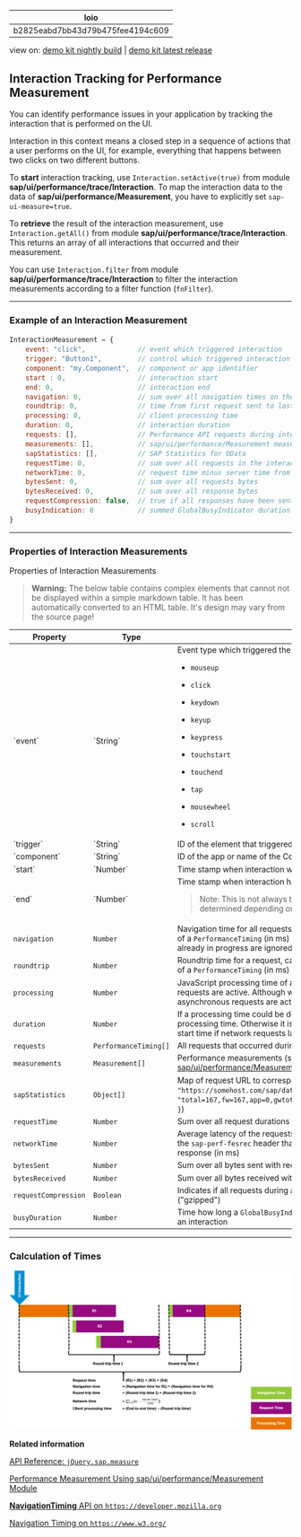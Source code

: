 <!-- loiob2825eabd7bb43d79b475fee4194c609 -->

| loio |
| -----|
| b2825eabd7bb43d79b475fee4194c609 |

<div id="loio">

view on: [demo kit nightly build](https://openui5nightly.hana.ondemand.com/#/topic/b2825eabd7bb43d79b475fee4194c609) | [demo kit latest release](https://openui5.hana.ondemand.com/#/topic/b2825eabd7bb43d79b475fee4194c609)</div>

## Interaction Tracking for Performance Measurement

You can identify performance issues in your application by tracking the interaction that is performed on the UI.

Interaction in this context means a closed step in a sequence of actions that a user performs on the UI, for example, everything that happens between two clicks on two different buttons.

To **start** interaction tracking, use `Interaction.setActive(true)` from module **sap/ui/performance/trace/Interaction**. To map the interaction data to the data of **sap/ui/performance/Measurement**, you have to explicitly set `sap-ui-measure=true`.

To **retrieve** the result of the interaction measurement, use `Interaction.getAll()` from module **sap/ui/performance/trace/Interaction**. This returns an array of all interactions that occurred and their measurement.

You can use `Interaction.filter` from module **sap/ui/performance/trace/Interaction** to filter the interaction measurements according to a filter function \(`fnFilter`\).

***

### Example of an Interaction Measurement

``` js
InteractionMeasurement = {
    event: "click",             // event which triggered interaction
    trigger: "Button1",         // control which triggered interaction
    component: "my.Component",  // component or app identifier
    start : 0,                  // interaction start
    end: 0,                     // interaction end
    navigation: 0,              // sum over all navigation times on the critical path
    roundtrip: 0,               // time from first request sent to last received response end
    processing: 0,              // client processing time
    duration: 0,                // interaction duration
    requests: [],               // Performance API requests during interaction
    measurements: [],           // sap/ui/performance/Measurement measurements
    sapStatistics: [],          // SAP Statistics for OData
    requestTime: 0,             // sum over all requests in the interaction
    networkTime: 0,             // request time minus server time from the header
    bytesSent: 0,               // sum over all requests bytes
    bytesReceived: 0,           // sum over all response bytes
    requestCompression: false,  // true if all responses have been sent gzipped
    busyIndication: 0           // summed GlobalBusyIndicator duration during this interaction
}
```

***

### Properties of Interaction Measurements

Properties of Interaction Measurements<a name="loiob2825eabd7bb43d79b475fee4194c609__table_wx1_pdf_mv"/>

 > **Warning:** The below table contains complex elements that cannot not be displayed within a simple markdown table. It has been automatically converted to an HTML table. It's design may vary from the source page!

<table>
	<thead>
		<tr>
			<th>Property</th>
			<th>Type</th>
			<th>Description</th>
		</tr>
	</thead>
	<tbody>
		<tr>
			<td> `event` </td>
			<td> `String` </td>
			<td> Event type which triggered the interaction. Allowed types are:
 -   `mousedown`

 -   `mouseup`

 -   `click`

 -   `keydown`

 -   `keyup`

 -   `keypress`

 -   `touchstart`

 -   `touchend`

 -   `tap`

 -   `mousewheel`

 -   `scroll`
			</td>
		</tr>
		<tr>
			<td> `trigger` </td>
			<td> `String` </td>
			<td>ID of the element that triggered the action</td>
		</tr>
		<tr>
			<td> `component` </td>
			<td> `String` </td>
			<td>ID of the app or name of the Component that contains the triggering element</td>
		</tr>
		<tr>
			<td> `start` </td>
			<td> `Number` </td>
			<td>Time stamp when interaction was started \(in ms\)</td>
		</tr>
		<tr>
			<td> `end` </td>
			<td> `Number` </td>
			<td> Time stamp when interaction has been finalized \(in ms\)
 > Note:
 > This is not always the start time plus the duration. The duration is determined depending on the heuristic determination of the processing time.
			</td>
		</tr>
		<tr>
			<td> `navigation` </td>
			<td> `Number` </td>
			<td>Navigation time for all requests, calculated as difference from `startTime` to `connectEnd` of a `PerformanceTiming` \(in ms\) Requests that are started while another request is already in progress are ignored \(see figure below\).</td>
		</tr>
		<tr>
			<td> `roundtrip` </td>
			<td> `Number` </td>
			<td>Roundtrip time for a request, calculated as difference from `requestStart` to `responseEnd` of a `PerformanceTiming` \(in ms\)</td>
		</tr>
		<tr>
			<td> `processing` </td>
			<td> `Number` </td>
			<td>JavaScript processing time of an interaction. This is the time consumed when no requests are active. Although we also have JavaScript being processed while asynchronous requests are active, we only consider those to be relevant \(in ms\)</td>
		</tr>
		<tr>
			<td> `duration` </td>
			<td> `Number` </td>
			<td>If a processing time could be determined duration is navigation plus roundtrip plus processing time. Otherwise it is navigation time plus roundtrip time, or end time minutes start time if network requests last longer than the actual interaction \(in ms\)</td>
		</tr>
		<tr>
			<td> `requests` </td>
			<td> `PerformanceTiming[]` </td>
			<td>All requests that occurred during the interaction, taken from the **NavigationTiming** API</td>
		</tr>
		<tr>
			<td> `measurements` </td>
			<td> `Measurement[]` </td>
			<td>Performance measurements \(see [Performance Measurement Using sap/ui/performance/Measurement Module](Performance_Measurement_Using_sapuiperformanceMeasurement_Module_78880c0.md)\)</td>
		</tr>
		<tr>
			<td> `sapStatistics` </td>
			<td> `Object[]` </td>
			<td>Map of request URL to corresponding `sap-statistics` header as String \( format: `{ url: "https://somehost.com/sap/data...", statistics: "total=167,fw=167,app=0,gwtotal=167,gwhub=160,gwrfcoh=0,gwbe=7,gwapp=0,gwnongw=0" }`\)</td>
		</tr>
		<tr>
			<td> `requestTime` </td>
			<td> `Number` </td>
			<td>Sum over all request durations of this interaction, from `startTime` to `responseEnd` \(in ms\)</td>
		</tr>
		<tr>
			<td> `networkTime` </td>
			<td> `Number` </td>
			<td>Average latency of the requests that occurred during the interaction, calculated using the `sap-perf-fesrec` header that is sent \(if available\) by the back end with each response \(in ms\)</td>
		</tr>
		<tr>
			<td> `bytesSent` </td>
			<td> `Number` </td>
			<td>Sum over all bytes sent with requests \(content plus headers\)</td>
		</tr>
		<tr>
			<td> `bytesReceived` </td>
			<td> `Number` </td>
			<td>Sum over all bytes received with responses \(content plus headers\)</td>
		</tr>
		<tr>
			<td> `requestCompression` </td>
			<td> `Boolean` </td>
			<td>Indicates if all requests during an interaction have been received in GNU zip format \("gzipped"\)</td>
		</tr>
		<tr>
			<td> `busyDuration` </td>
			<td> `Number` </td>
			<td>Time how long a `GlobalBusyIndicator` was rendered and hence blocking the UI during an interaction</td>
		</tr>
	</tbody>
</table>

***

### Calculation of Times

![](loio9678404bdf5a4065ac270e76191984d0_LowRes.png)

**Related information**  


[API Reference: `jQuery.sap.measure`](https://openui5.hana.ondemand.com/#docs/api/symbols/jQuery.sap.measure)

[Performance Measurement Using sap/ui/performance/Measurement Module](Performance_Measurement_Using_sapuiperformanceMeasurement_Module_78880c0.md)

[**NavigationTiming** API on `https://developer.mozilla.org`](https://developer.mozilla.org/en/docs/Web/API/Navigation_timing_API)

[Navigation Timing on `https://www.w3.org/`](https://www.w3.org/TR/2012/REC-navigation-timing-20121217)

